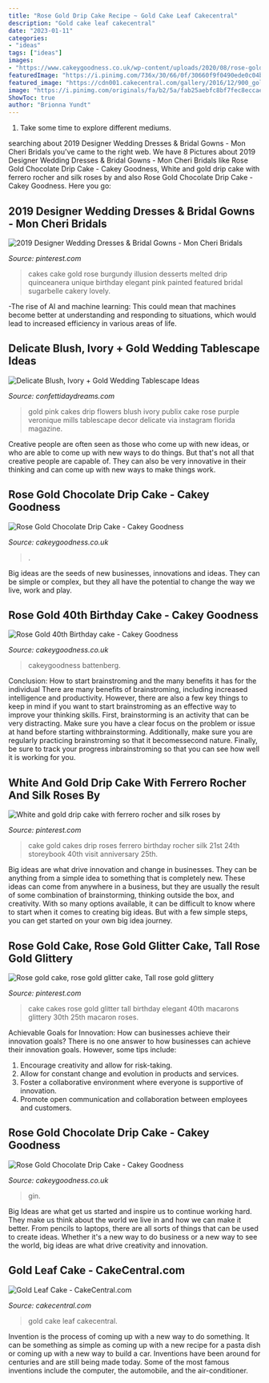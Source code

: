 ```yaml
---
title: "Rose Gold Drip Cake Recipe ~ Gold Cake Leaf Cakecentral"
description: "Gold cake leaf cakecentral"
date: "2023-01-11"
categories:
- "ideas"
tags: ["ideas"]
images:
- "https://www.cakeygoodness.co.uk/wp-content/uploads/2020/08/rose-gold-drip-cake-5.jpg"
featuredImage: "https://i.pinimg.com/736x/30/66/0f/30660f9f0490ede0c04b4b35e415d1a5.jpg"
featured_image: "https://cdn001.cakecentral.com/gallery/2016/12/900_gold-leaf-cake-682262vdVaE.jpg"
image: "https://i.pinimg.com/originals/fa/b2/5a/fab25aebfc8bf7fec8eccae86aa55d04.jpg"
ShowToc: true
author: "Brionna Yundt"
---
```



1. Take some time to explore different mediums.

	

		
searching about 2019 Designer Wedding Dresses &amp; Bridal Gowns - Mon Cheri Bridals you've came to the right web. We have 8 Pictures about 2019 Designer Wedding Dresses &amp; Bridal Gowns - Mon Cheri Bridals like Rose Gold Chocolate Drip Cake - Cakey Goodness, White and gold drip cake with ferrero rocher and silk roses by and also Rose Gold Chocolate Drip Cake - Cakey Goodness. Here you go:
		
    
## 2019 Designer Wedding Dresses &amp; Bridal Gowns - Mon Cheri Bridals

<img loading=lazy src="https://i.pinimg.com/originals/fa/b2/5a/fab25aebfc8bf7fec8eccae86aa55d04.jpg" onerror="this.onerror=null;this.src='https://tse1.mm.bing.net/th?id=OIP.aMq7cS-8kYnjZg430TX63gHaLF&amp;pid=15.1';" alt="2019 Designer Wedding Dresses &amp; Bridal Gowns - Mon Cheri Bridals">

_Source: pinterest.com_

>cakes cake gold rose burgundy illusion desserts melted drip quinceanera unique birthday elegant pink painted featured bridal sugarbelle cakery lovely. 

	

-The rise of AI and machine learning: This could mean that machines become better at understanding and responding to situations, which would lead to increased efficiency in various areas of life.

    
## Delicate Blush, Ivory + Gold Wedding Tablescape Ideas

<img loading=lazy src="https://confettidaydreams.com/wp-content/uploads/2018/01/Rose-blush-ivory-and-gold-wedding-tablescape-ideas-7.jpg" onerror="this.onerror=null;this.src='https://tse3.mm.bing.net/th?id=OIP.yTiG0Ggci_lcoXjYMWiRfAHaLH&amp;pid=15.1';" alt="Delicate Blush, Ivory + Gold Wedding Tablescape Ideas">

_Source: confettidaydreams.com_

>gold pink cakes drip flowers blush ivory publix cake rose purple veronique mills tablescape decor delicate via instagram florida magazine. 

	

Creative people are often seen as those who come up with new ideas, or who are able to come up with new ways to do things. But that's not all that creative people are capable of. They can also be very innovative in their thinking and can come up with new ways to make things work.

    
## Rose Gold Chocolate Drip Cake - Cakey Goodness

<img loading=lazy src="https://www.cakeygoodness.co.uk/wp-content/uploads/2020/08/rose-gold-drip-cake-5.jpg" onerror="this.onerror=null;this.src='https://tse4.mm.bing.net/th?id=OIP.AqFbc537kMFHtvxOrcfIZwHaKL&amp;pid=15.1';" alt="Rose Gold Chocolate Drip Cake - Cakey Goodness">

_Source: cakeygoodness.co.uk_

>. 

	

Big ideas are the seeds of new businesses, innovations and ideas. They can be simple or complex, but they all have the potential to change the way we live, work and play.

    
## Rose Gold 40th Birthday Cake - Cakey Goodness

<img loading=lazy src="https://www.cakeygoodness.co.uk/wp-content/uploads/2020/12/40th-rose-gold-drip-cake-6.jpg" onerror="this.onerror=null;this.src='https://tse4.mm.bing.net/th?id=OIP.jzbMsnLK6uDzT8FhOdvmvAHaKp&amp;pid=15.1';" alt="Rose Gold 40th Birthday cake - Cakey Goodness">

_Source: cakeygoodness.co.uk_

>cakeygoodness battenberg. 

	

Conclusion: How to start brainstroming and the many benefits it has for the individual
There are many benefits of brainstroming, including increased intelligence and productivity. However, there are also a few key things to keep in mind if you want to start brainstroming as an effective way to improve your thinking skills. First, brainstorming is an activity that can be very distracting. Make sure you have a clear focus on the problem or issue at hand before starting withbrainstorming. Additionally, make sure you are regularly practicing brainstroming so that it becomessecond nature. Finally, be sure to track your progress inbrainstroming so that you can see how well it is working for you.

    
## White And Gold Drip Cake With Ferrero Rocher And Silk Roses By

<img loading=lazy src="https://i.pinimg.com/736x/30/66/0f/30660f9f0490ede0c04b4b35e415d1a5.jpg" onerror="this.onerror=null;this.src='https://tse2.mm.bing.net/th?id=OIP.53OkWsMg715MHJRkZCostgHaJ5&amp;pid=15.1';" alt="White and gold drip cake with ferrero rocher and silk roses by">

_Source: pinterest.com_

>cake gold cakes drip roses ferrero birthday rocher silk 21st 24th storeybook 40th visit anniversary 25th. 

	

Big ideas are what drive innovation and change in businesses. They can be anything from a simple idea to something that is completely new. These ideas can come from anywhere in a business, but they are usually the result of some combination of brainstorming, thinking outside the box, and creativity. With so many options available, it can be difficult to know where to start when it comes to creating big ideas. But with a few simple steps, you can get started on your own big idea journey.

    
## Rose Gold Cake, Rose Gold Glitter Cake, Tall Rose Gold Glittery

<img loading=lazy src="https://i.pinimg.com/736x/c3/32/34/c33234c5861eb5520589d44155617c48.jpg" onerror="this.onerror=null;this.src='https://tse3.mm.bing.net/th?id=OIP.bIOSJDA4uaW5l3cWSpI1xQHaLH&amp;pid=15.1';" alt="Rose gold cake, rose gold glitter cake, Tall rose gold glittery">

_Source: pinterest.com_

>cake cakes rose gold glitter tall birthday elegant 40th macarons glittery 30th 25th macaron roses. 

	

Achievable Goals for Innovation: How can businesses achieve their innovation goals?
There is no one answer to how businesses can achieve their innovation goals. However, some tips include:
1. Encourage creativity and allow for risk-taking.
2. Allow for constant change and evolution in products and services.
3. Foster a collaborative environment where everyone is supportive of innovation. 
4. Promote open communication and collaboration between employees and customers.

    
## Rose Gold Chocolate Drip Cake - Cakey Goodness

<img loading=lazy src="http://www.cakeygoodness.co.uk/wp-content/uploads/2020/08/rose-gold-drip-cake-11.jpg" onerror="this.onerror=null;this.src='https://tse3.mm.bing.net/th?id=OIP.ZNSSguzYyp6CWdMLvE-M8QHaLn&amp;pid=15.1';" alt="Rose Gold Chocolate Drip Cake - Cakey Goodness">

_Source: cakeygoodness.co.uk_

>gin. 

	

Big Ideas are what get us started and inspire us to continue working hard. They make us think about the world we live in and how we can make it better. From pencils to laptops, there are all sorts of things that can be used to create ideas. Whether it's a new way to do business or a new way to see the world, big ideas are what drive creativity and innovation.

    
## Gold Leaf Cake - CakeCentral.com

<img loading=lazy src="https://cdn001.cakecentral.com/gallery/2016/12/900_gold-leaf-cake-682262vdVaE.jpg" onerror="this.onerror=null;this.src='https://tse1.mm.bing.net/th?id=OIP.Rwa1jk1-MvJ6hYLCKNIxfgHaLE&amp;pid=15.1';" alt="Gold Leaf Cake - CakeCentral.com">

_Source: cakecentral.com_

>gold cake leaf cakecentral. 

	

Invention is the process of coming up with a new way to do something. It can be something as simple as coming up with a new recipe for a pasta dish or coming up with a new way to build a car. Inventions have been around for centuries and are still being made today. Some of the most famous inventions include the computer, the automobile, and the air-conditioner.

